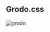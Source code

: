 ## Grodo.css
![grodo](https://github.com/DaanBouma/Grodo.css/assets/130249739/b334024b-83fe-4e1c-b218-c4fca10eefc8)
